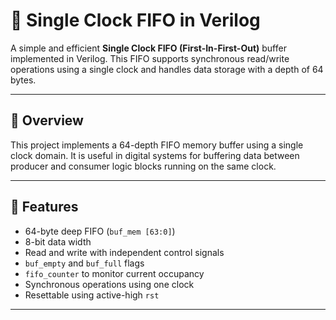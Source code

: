 # 🔁 Single Clock FIFO in Verilog

A simple and efficient **Single Clock FIFO (First-In-First-Out)** buffer implemented in Verilog. This FIFO supports synchronous read/write operations using a single clock and handles data storage with a depth of 64 bytes.

---

## 📌 Overview

This project implements a 64-depth FIFO memory buffer using a single clock domain. It is useful in digital systems for buffering data between producer and consumer logic blocks running on the same clock.

---

## 🚀 Features

- 64-byte deep FIFO (`buf_mem [63:0]`)
- 8-bit data width
- Read and write with independent control signals
- `buf_empty` and `buf_full` flags
- `fifo_counter` to monitor current occupancy
- Synchronous operations using one clock
- Resettable using active-high `rst`

---

